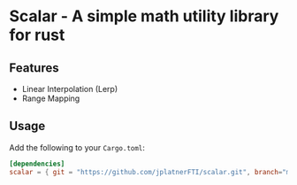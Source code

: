 
# Scalar - A simple math utility library for rust

## Features

- Linear Interpolation (Lerp)
- Range Mapping

## Usage

Add the following to your `Cargo.toml`:

```toml
[dependencies]
scalar = { git = "https://github.com/jplatnerFTI/scalar.git", branch="main" }
